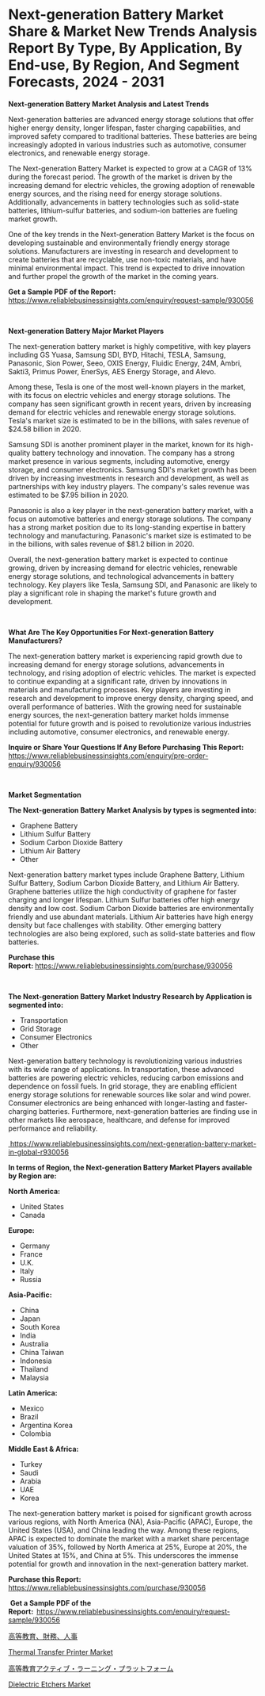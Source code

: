 <p><h1>Next-generation Battery Market Share & Market New Trends Analysis Report By Type, By Application, By End-use, By Region, And Segment Forecasts, 2024 - 2031</h1></p><p><strong>Next-generation Battery Market Analysis and Latest Trends</strong></p>
<p><p>Next-generation batteries are advanced energy storage solutions that offer higher energy density, longer lifespan, faster charging capabilities, and improved safety compared to traditional batteries. These batteries are being increasingly adopted in various industries such as automotive, consumer electronics, and renewable energy storage.</p><p>The Next-generation Battery Market is expected to grow at a CAGR of 13% during the forecast period. The growth of the market is driven by the increasing demand for electric vehicles, the growing adoption of renewable energy sources, and the rising need for energy storage solutions. Additionally, advancements in battery technologies such as solid-state batteries, lithium-sulfur batteries, and sodium-ion batteries are fueling market growth.</p><p>One of the key trends in the Next-generation Battery Market is the focus on developing sustainable and environmentally friendly energy storage solutions. Manufacturers are investing in research and development to create batteries that are recyclable, use non-toxic materials, and have minimal environmental impact. This trend is expected to drive innovation and further propel the growth of the market in the coming years.</p></p>
<p><strong>Get a Sample PDF of the Report:&nbsp;</strong> <a href="https://www.reliablebusinessinsights.com/enquiry/request-sample/930056">https://www.reliablebusinessinsights.com/enquiry/request-sample/930056</a></p>
<p>&nbsp;</p>
<p><strong>Next-generation Battery Major Market Players</strong></p>
<p><p>The next-generation battery market is highly competitive, with key players including GS Yuasa, Samsung SDI, BYD, Hitachi, TESLA, Samsung, Panasonic, Sion Power, Seeo, OXIS Energy, Fluidic Energy, 24M, Ambri, Sakti3, Primus Power, EnerSys, AES Energy Storage, and Alevo.</p><p>Among these, Tesla is one of the most well-known players in the market, with its focus on electric vehicles and energy storage solutions. The company has seen significant growth in recent years, driven by increasing demand for electric vehicles and renewable energy storage solutions. Tesla's market size is estimated to be in the billions, with sales revenue of $24.58 billion in 2020.</p><p>Samsung SDI is another prominent player in the market, known for its high-quality battery technology and innovation. The company has a strong market presence in various segments, including automotive, energy storage, and consumer electronics. Samsung SDI's market growth has been driven by increasing investments in research and development, as well as partnerships with key industry players. The company's sales revenue was estimated to be $7.95 billion in 2020.</p><p>Panasonic is also a key player in the next-generation battery market, with a focus on automotive batteries and energy storage solutions. The company has a strong market position due to its long-standing expertise in battery technology and manufacturing. Panasonic's market size is estimated to be in the billions, with sales revenue of $81.2 billion in 2020.</p><p>Overall, the next-generation battery market is expected to continue growing, driven by increasing demand for electric vehicles, renewable energy storage solutions, and technological advancements in battery technology. Key players like Tesla, Samsung SDI, and Panasonic are likely to play a significant role in shaping the market's future growth and development.</p></p>
<p>&nbsp;</p>
<p><strong>What Are The Key Opportunities For Next-generation Battery Manufacturers?</strong></p>
<p><p>The next-generation battery market is experiencing rapid growth due to increasing demand for energy storage solutions, advancements in technology, and rising adoption of electric vehicles. The market is expected to continue expanding at a significant rate, driven by innovations in materials and manufacturing processes. Key players are investing in research and development to improve energy density, charging speed, and overall performance of batteries. With the growing need for sustainable energy sources, the next-generation battery market holds immense potential for future growth and is poised to revolutionize various industries including automotive, consumer electronics, and renewable energy.</p></p>
<p><strong>Inquire or Share Your Questions If Any Before Purchasing This Report:</strong> <a href="https://www.reliablebusinessinsights.com/enquiry/pre-order-enquiry/930056">https://www.reliablebusinessinsights.com/enquiry/pre-order-enquiry/930056</a></p>
<p>&nbsp;</p>
<p><strong>Market Segmentation</strong></p>
<p><strong>The Next-generation Battery Market Analysis by types is segmented into:</strong></p>
<p><ul><li>Graphene Battery</li><li>Lithium Sulfur Battery</li><li>Sodium Carbon Dioxide Battery</li><li>Lithium Air Battery</li><li>Other</li></ul></p>
<p><p>Next-generation battery market types include Graphene Battery, Lithium Sulfur Battery, Sodium Carbon Dioxide Battery, and Lithium Air Battery. Graphene batteries utilize the high conductivity of graphene for faster charging and longer lifespan. Lithium Sulfur batteries offer high energy density and low cost. Sodium Carbon Dioxide batteries are environmentally friendly and use abundant materials. Lithium Air batteries have high energy density but face challenges with stability. Other emerging battery technologies are also being explored, such as solid-state batteries and flow batteries.</p></p>
<p><strong>Purchase this Report:&nbsp;</strong><a href="https://www.reliablebusinessinsights.com/purchase/930056">https://www.reliablebusinessinsights.com/purchase/930056</a></p>
<p>&nbsp;</p>
<p><strong>The Next-generation Battery Market Industry Research by Application is segmented into:</strong></p>
<p><ul><li>Transportation</li><li>Grid Storage</li><li>Consumer Electronics</li><li>Other</li></ul></p>
<p><p>Next-generation battery technology is revolutionizing various industries with its wide range of applications. In transportation, these advanced batteries are powering electric vehicles, reducing carbon emissions and dependence on fossil fuels. In grid storage, they are enabling efficient energy storage solutions for renewable sources like solar and wind power. Consumer electronics are being enhanced with longer-lasting and faster-charging batteries. Furthermore, next-generation batteries are finding use in other markets like aerospace, healthcare, and defense for improved performance and reliability.</p></p>
<p><a href="https://www.reliablebusinessinsights.com/next-generation-battery-market-in-global-r930056">&nbsp;https://www.reliablebusinessinsights.com/next-generation-battery-market-in-global-r930056</a></p>
<p><strong>In terms of Region, the Next-generation Battery Market Players available by Region are:</strong></p>
<p>
    <p> <strong> North America: </strong>
        <ul>
            <li>United States</li>
            <li>Canada</li>
        </ul>
        </p> 
    <p> <strong> Europe: </strong>
        <ul>
            <li>Germany</li>
            <li>France</li>
            <li>U.K.</li>
            <li>Italy</li>
            <li>Russia</li>
        </ul>
        </p> 
    <p> <strong> Asia-Pacific: </strong>
        <ul>
            <li>China</li>
            <li>Japan</li>
            <li>South Korea</li>
            <li>India</li>
            <li>Australia</li>
            <li>China Taiwan</li>
            <li>Indonesia</li>
            <li>Thailand</li>
            <li>Malaysia</li>
        </ul>
        </p> 
    <p> <strong> Latin America: </strong>
        <ul>
            <li>Mexico</li>
            <li>Brazil</li>
            <li>Argentina Korea</li>
            <li>Colombia</li>
        </ul>
        </p> 
    <p> <strong> Middle East & Africa: </strong>
        <ul>
            <li>Turkey</li>
            <li>Saudi</li>
            <li>Arabia</li>
            <li>UAE</li>
            <li>Korea</li>
        </ul>
    </p>
    </p>
<p><p>The next-generation battery market is poised for significant growth across various regions, with North America (NA), Asia-Pacific (APAC), Europe, the United States (USA), and China leading the way. Among these regions, APAC is expected to dominate the market with a market share percentage valuation of 35%, followed by North America at 25%, Europe at 20%, the United States at 15%, and China at 5%. This underscores the immense potential for growth and innovation in the next-generation battery market.</p></p>
<p><strong>Purchase this Report: </strong><a href="https://www.reliablebusinessinsights.com/purchase/930056">https://www.reliablebusinessinsights.com/purchase/930056</a></p>
<p>&nbsp;<strong>Get a Sample PDF of the Report:&nbsp;&nbsp;</strong><a href="https://www.reliablebusinessinsights.com/enquiry/request-sample/930056">https://www.reliablebusinessinsights.com/enquiry/request-sample/930056</a></p>
<p><strong></strong></p>
<p><p><a href="https://github.com/HershelKris/Market-Research-Report-List-1/blob/main/937538283826.md">高等教育、財務、人事</a></p><p><a href="https://www.linkedin.com/pulse/thermal-transfer-printer-market-comprehensive-assessment-type-application-udquf">Thermal Transfer Printer Market</a></p><p><a href="https://github.com/CarlieShields/Market-Research-Report-List-1/blob/main/958670183825.md">高等教育アクティブ・ラーニング・プラットフォーム</a></p><p><a href="https://github.com/gladysalidde/Market-Research-Report-List-1/blob/main/dielectric-etchers-market.md">Dielectric Etchers Market</a></p></p>